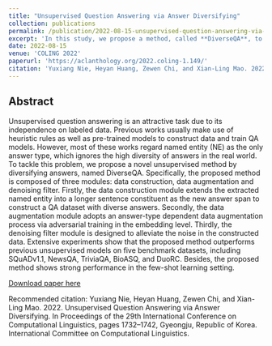 ```yaml
---
title: "Unsupervised Question Answering via Answer Diversifying"
collection: publications
permalink: /publication/2022-08-15-unsupervised-question-answering-via-answer-diversifying
excerpt: 'In this study, we propose a method, called **DiverseQA**, to tackle the problem of diversifying answers in unsupervised question answering.'
date: 2022-08-15
venue: 'COLING 2022'
paperurl: 'https://aclanthology.org/2022.coling-1.149/'
citation: 'Yuxiang Nie, Heyan Huang, Zewen Chi, and Xian-Ling Mao. 2022. Unsupervised Question Answering via Answer Diversifying. In Proceedings of the 29th International Conference on Computational Linguistics, pages 1732–1742, Gyeongju, Republic of Korea. International Committee on Computational Linguistics.'
---
```


## Abstract
Unsupervised question answering is an attractive task due to its independence on labeled data. Previous works usually make use of heuristic rules as well as pre-trained models to construct data and train QA models. However, most of these works regard named entity (NE) as the only answer type, which ignores the high diversity of answers in the real world. To tackle this problem, we propose a novel unsupervised method by diversifying answers, named DiverseQA. Specifically, the proposed method is composed of three modules: data construction, data augmentation and denoising filter. Firstly, the data construction module extends the extracted named entity into a longer sentence constituent as the new answer span to construct a QA dataset with diverse answers. Secondly, the data augmentation module adopts an answer-type dependent data augmentation process via adversarial training in the embedding level. Thirdly, the denoising filter module is designed to alleviate the noise in the constructed data. Extensive experiments show that the proposed method outperforms previous unsupervised models on five benchmark datasets, including SQuADv1.1, NewsQA, TriviaQA, BioASQ, and DuoRC. Besides, the proposed method shows strong performance in the few-shot learning setting.

[Download paper here](https://aclanthology.org/2022.coling-1.149.pdf)

Recommended citation: Yuxiang Nie, Heyan Huang, Zewen Chi, and Xian-Ling Mao. 2022. Unsupervised Question Answering via Answer Diversifying. In Proceedings of the 29th International Conference on Computational Linguistics, pages 1732–1742, Gyeongju, Republic of Korea. International Committee on Computational Linguistics.
